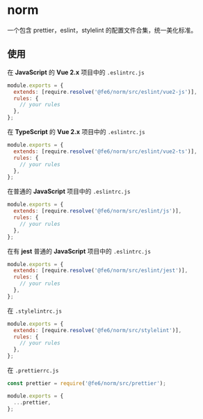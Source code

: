 # norm
一个包含 prettier，eslint，stylelint 的配置文件合集，统一美化标准。

## 使用

在 **JavaScript** 的 **Vue 2.x** 项目中的 `.eslintrc.js`

```js
module.exports = {
  extends: [require.resolve('@fe6/norm/src/eslint/vue2-js')],
  rules: {
    // your rules
  },
};
```

在 **TypeScript** 的 **Vue 2.x** 项目中的 `.eslintrc.js`

```js
module.exports = {
  extends: [require.resolve('@fe6/norm/src/eslint/vue2-ts')],
  rules: {
    // your rules
  },
};
```

在普通的 **JavaScript** 项目中的 `.eslintrc.js`

```js
module.exports = {
  extends: [require.resolve('@fe6/norm/src/eslint/js')],
  rules: {
    // your rules
  },
};
```

在有 **jest** 普通的 **JavaScript** 项目中的 `.eslintrc.js`

```js
module.exports = {
  extends: [require.resolve('@fe6/norm/src/eslint/jest')],
  rules: {
    // your rules
  },
};
```

在 `.stylelintrc.js`

```js
module.exports = {
  extends: [require.resolve('@fe6/norm/src/stylelint')],
  rules: {
    // your rules
  },
};
```

在 `.prettierrc.js`

```js
const prettier = require('@fe6/norm/src/prettier');

module.exports = {
  ...prettier,
};
```